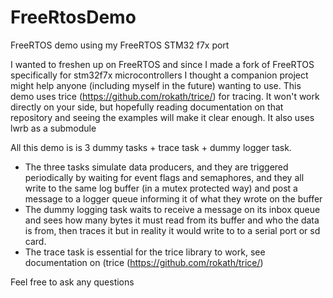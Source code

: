 # FreeRtosDemo
FreeRTOS demo using my FreeRTOS STM32 f7x port

I wanted to freshen up on FreeRTOS and since I made a fork of FreeRTOS specifically for stm32f7x microcontrollers I thought a companion project might help anyone (including myself in the future) wanting to use.
This demo uses trice (https://github.com/rokath/trice/) for tracing. It won't work directly on your side, but hopefully reading documentation on that repository and seeing the examples will make it clear enough. It also uses lwrb as a submodule

All this demo is is 3 dummy tasks + trace task + dummy logger task. 
- The three tasks simulate data producers, and they are triggered periodically by waiting for event flags and semaphores, and they all write to the same log buffer (in a mutex protected way) and post a message to a logger queue informing it of what they wrote on the buffer
- The dummy logging task waits to receive a message on its inbox queue and sees how many bytes it must read from its buffer and who the data is from, then traces it but in reality it would write to to a serial port or sd card.
- The trace task is essential for the trice library to work, see documentation on (trice (https://github.com/rokath/trice/)

Feel free to ask any questions
